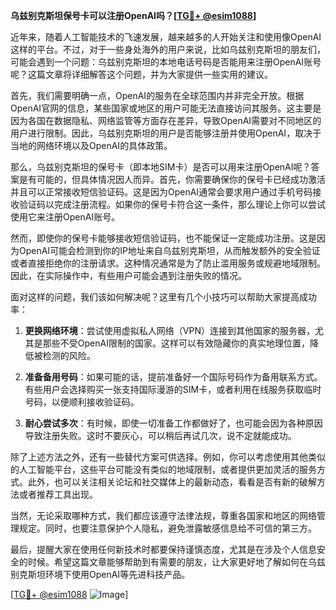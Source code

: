 **乌兹别克斯坦保号卡可以注册OpenAI吗？[[TG💪+ @esim1088](https://t.me/s/esim1088)]**

近年来，随着人工智能技术的飞速发展，越来越多的人开始关注和使用像OpenAI这样的平台。不过，对于一些身处海外的用户来说，比如乌兹别克斯坦的朋友们，可能会遇到一个问题：乌兹别克斯坦的本地电话号码是否能用来注册OpenAI账号呢？这篇文章将详细解答这个问题，并为大家提供一些实用的建议。

首先，我们需要明确一点，OpenAI的服务在全球范围内并非完全开放。根据OpenAI官网的信息，某些国家或地区的用户可能无法直接访问其服务。这主要是因为各国在数据隐私、网络监管等方面存在差异，导致OpenAI需要对不同地区的用户进行限制。因此，乌兹别克斯坦的用户是否能够注册并使用OpenAI，取决于当地的网络环境以及OpenAI的具体政策。

那么，乌兹别克斯坦的保号卡（即本地SIM卡）是否可以用来注册OpenAI呢？答案是有可能的，但具体情况因人而异。首先，你需要确保你的保号卡已经成功激活并且可以正常接收短信验证码。这是因为OpenAI通常会要求用户通过手机号码接收验证码以完成注册流程。如果你的保号卡符合这一条件，那么理论上你可以尝试使用它来注册OpenAI账号。

然而，即使你的保号卡能够接收短信验证码，也不能保证一定能成功注册。这是因为OpenAI可能会检测到你的IP地址来自乌兹别克斯坦，从而触发额外的安全验证或者直接拒绝你的注册请求。这种情况通常是为了防止滥用服务或规避地域限制。因此，在实际操作中，有些用户可能会遇到注册失败的情况。

面对这样的问题，我们该如何解决呢？这里有几个小技巧可以帮助大家提高成功率：

1. **更换网络环境**：尝试使用虚拟私人网络（VPN）连接到其他国家的服务器，尤其是那些不受OpenAI限制的国家。这样可以有效隐藏你的真实地理位置，降低被检测的风险。

2. **准备备用号码**：如果可能的话，提前准备好一个国际号码作为备用联系方式。有些用户会选择购买一张支持国际漫游的SIM卡，或者利用在线服务获取临时号码，以便顺利接收验证码。

3. **耐心尝试多次**：有时候，即使一切准备工作都做好了，也可能会因为各种原因导致注册失败。这时不要灰心，可以稍后再试几次，说不定就能成功。

除了上述方法之外，还有一些替代方案可供选择。例如，你可以考虑使用其他类似的人工智能平台，这些平台可能没有类似的地域限制，或者提供更加灵活的服务方式。此外，也可以关注相关论坛和社交媒体上的最新动态，看看是否有新的破解方法或者推荐工具出现。

当然，无论采取哪种方式，我们都应该遵守法律法规，尊重各国家和地区的网络管理规定。同时，也要注意保护个人隐私，避免泄露敏感信息给不可信的第三方。

最后，提醒大家在使用任何新技术时都要保持谨慎态度，尤其是在涉及个人信息安全的时候。希望这篇文章能够帮助到有需要的朋友，让大家更好地了解如何在乌兹别克斯坦环境下使用OpenAI等先进科技产品。

[[TG💪+ @esim1088](https://t.me/s/esim1088) ![Image](https://i.postimg.cc/4NQfJmqS/Snipaste-2025-05-13-00-14-12.png)]